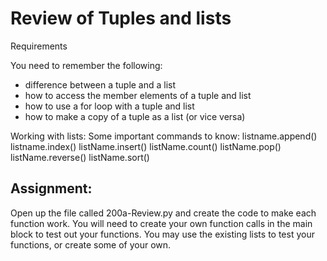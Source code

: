 # Review of Tuples and lists

Requirements

You need to remember the following:                 
* difference between a tuple and a list
* how to access the member elements of a tuple and list
* how to use a for loop with a tuple and list
* how to make a copy of a tuple as a list (or vice versa)

Working with lists:
Some important commands to know:
listname.append()
listname.index()
listName.insert()
listName.count()
listName.pop()
listName.reverse()
listName.sort()

## Assignment:
Open up the file called 200a-Review.py and create the code to make each function work.  You will need to create your own function calls in the main block to test out your functions.  You may use the existing lists to test your functions, or create some of your own.
